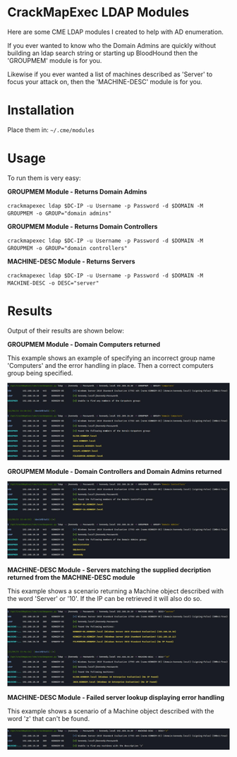 # CrackMapExec LDAP Modules
Here are some CME LDAP modules I created to help with AD enumeration. 

If you ever wanted to know who the Domain Admins are quickly without building an ldap search string or starting up BloodHound then the 'GROUPMEM' module is for you. 

Likewise if you ever wanted a list of machines described as 'Server' to focus your attack on, then the 'MACHINE-DESC' module is for you. 

# Installation

Place them in: `~/.cme/modules`

# Usage

To run them is very easy:

**GROUPMEM Module - Returns Domain Admins**

`crackmapexec ldap $DC-IP -u Username -p Password -d $DOMAIN -M GROUPMEM -o GROUP="domain admins"`

**GROUPMEM Module -  Returns Domain Controllers**

`crackmapexec ldap $DC-IP -u Username -p Password -d $DOMAIN -M GROUPMEM -o GROUP="domain controllers"`

**MACHINE-DESC Module - Returns Servers**

`crackmapexec ldap $DC-IP -u Username -p Password -d $DOMAIN -M MACHINE-DESC -o DESC="server"`

# Results

Output of their results are shown below:

**GROUPMEM Module - Domain Computers returned**

This example shows an example of specifying an incorrect group name 'Computers' and the error handling in place. 
Then a correct computers group being specified.

<img alt="da" src="/images/COMPUTERS.jpg"/>

**GROUPMEM Module - Domain Controllers and Domain Admins returned**

<img alt="da" src="/images/DCDA.jpg"/>



**MACHINE-DESC Module - Servers matching the supplied decription returned from the MACHINE-DESC module**

This example shows a scenario returning a Machine object described with the word 'Server' or '10'. 
If the IP can be retrieved it will also do so.

<img alt="da" src="/images/MACHINE-DESC.jpg"/>

**MACHINE-DESC Module - Failed server lookup displaying error handling**

This example shows a scenario of a Machine object described with the word 'z' that can't be found. 

<img alt="da" src="/images/MACHINE-DESC-FAIL.jpg"/>
